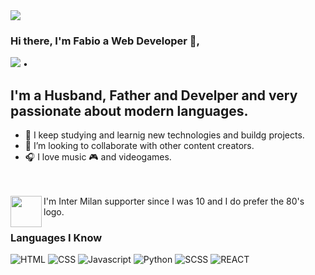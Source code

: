 <img src="https://media.giphy.com/media/4adI6CB0g4KTomIbKx/giphy.gif">

### Hi there, I'm Fabio a Web Developer 👋,

  <a href="https://twitter.com/intent/follow?screen_name=cartman78manolo&tw_p=followbutton"><img src="https://img.shields.io/twitter/follow/cartman78manolo?label=@cartman78&style=social"></a>  •

## I'm a Husband, Father and Develper and very passionate about modern languages.

- 🌱 I keep studying and learnig new technologies and buildg projects.
- 👯 I’m looking to collaborate with other content creators.
- 🎧 I love music  🎮 and videogames.
<br>
<br>
<img src="https://static.wikia.nocookie.net/logopedia/images/7/7f/Logo_Inter_Biscione_Stella.png/revision/latest/scale-to-width-down/250?cb=20190304155255" height="50" align="left"> I'm Inter Milan supporter since I was 10 and I do prefer the 80's logo.


### Languages I Know

![HTML](https://img.shields.io/static/v1?label=HTML&message=5&color=E34F26&style=for-the-badge&logo=html5)
![CSS](https://img.shields.io/static/v1?label=CSS&message=3&color=1572B6&style=for-the-badge&logo=css3)
![Javascript](https://img.shields.io/static/v1?label=JavaScript&message=ES8&style=for-the-badge&color=F7DF1E&logo=JavaScript)
![Python](https://img.shields.io/static/v1?label=Python&style=for-the-badge&message=3&color=3776AB&logo=PYTHON)
![SCSS](https://img.shields.io/static/v1?label=sass&style=for-the-badge&message=🖌&color=CC6699&logo=sass)
![REACT](https://img.shields.io/static/v1?label=react&style=for-the-badge&message=⚙️&color=49CEF7&logo=react)
<!--
**cartman1978/cartman1978** is a ✨ _special_ ✨ repository because its `README.md` (this file) appears on your GitHub profile.

Here are some ideas to get you started:

- 🔭 I’m currently working on ...
- 🌱 I’m currently learning ...
- 👯 I’m looking to collaborate on ...
- 🤔 I’m looking for help with ...
- 💬 Ask me about ...
- 📫 How to reach me: ...
- 😄 Pronouns: ...
- ⚡ Fun fact: ...
-->
